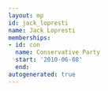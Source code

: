```yaml
---
layout: mp
id: jack_lopresti
name: Jack Lopresti
memberships:
- id: con
  name: Conservative Party
  start: '2010-06-08'
  end: 
autogenerated: true
---
```

